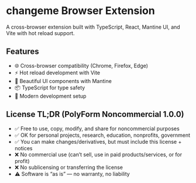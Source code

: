 # changeme Browser Extension

A cross-browser extension built with TypeScript, React, Mantine UI, and Vite with hot reload support.

## Features

- 🌐 Cross-browser compatibility (Chrome, Firefox, Edge)
- ⚡ Hot reload development with Vite
- 🎨 Beautiful UI components with Mantine
- 📦 TypeScript for type safety
- 🔧 Modern development setup

## License TL;DR (PolyForm Noncommercial 1.0.0)

- ✅ Free to use, copy, modify, and share for noncommercial purposes
- ✅ OK for personal projects, research, education, nonprofits, government
- ✅ You can make changes/derivatives, but must include this license + notices
- ❌ No commercial use (can’t sell, use in paid products/services, or for profit)
- ❌ No sublicensing or transferring the license
- ⚠️ Software is “as is” — no warranty, no liability
